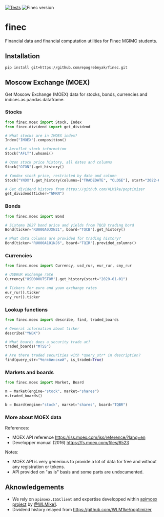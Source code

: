 [![Tests](https://github.com/epogrebnyak/finec/actions/workflows/.pytest.yml/badge.svg)](https://github.com/epogrebnyak/finec/actions/workflows/.pytest.yml)
![Finec version](https://badgen.net/pypi/v/finec)

# finec

Financial data and financial computation utilities for Finec MGIMO students.

## Installation

```console
pip install git+https://github.com/epogrebnyak/finec.git
```

## Moscow Exchange (MOEX)

Get Moscow Exchange (MOEX) data for stocks, bonds, currencies and indices as pandas dataframe. 

### Stocks

```python
from finec.moex import Stock, Index
from finec.dividend import get_dividend

# What stocks are in IMOEX index? 
Index("IMOEX").composition()

# Aeroflot stock information
Stock("AFLT").whoami()

# Ozon stock price history, all dates and columns
Stock("OZON").get_history()

# Yandex stock price, restricted by date and column
Stock("YNDX").get_history(columns=["TRADEDATE", "CLOSE"], start="2022-01-01")

# Get dividend history from https://github.com/WLM1ke/poptimizer
get_dividend(ticker="GMKN")
```

### Bonds

```python 
from finec.moex import Bond

# Sistema 2027 bond price and yields from TQCB trading bord
Bond(ticker="RU000A0JXN21", board="TQCB").get_history()

# What data columns are provided for trading history?
Bond(ticker="RU000A101NJ6", board="TQIR").provided_columns()
```

### Currencies

```python
from finec.moex import Currency, usd_rur, eur_rur, cny_rur 

# USDRUR exchange rate
Currency("USD000UTSTOM").get_history(start="2020-01-01")

# Tickers for euro and yuan exchange rates
eur_rur().ticker
cny_rur().ticker
```

### Lookup functions

```python 
from finec.moex import describe, find, traded_boards

# General information about ticker
describe("YNDX")  

# What boards does a security trade at?
traded_boards("MTSS")

# Are there traded securities with *query_str* in description?
find(query_str="Челябинский", is_traded=True)
```

### Markets and boards

```python 
from finec.moex import Market, Board

m = Market(engine="stock", market="shares")
m.traded_boards()

b = Board(engine="stock", market="shares", board="TQBR")
```

### More about MOEX data

References:

- MOEX API reference <https://iss.moex.com/iss/reference/?lang=en>
- Developper manual (2016) <https://fs.moex.com/files/6523>

Notes: 

- MOEX API is very generious to provide a lot of data for free and without any registration or tokens. 
- API provided on "as is" basis and some parts are undocumented.


## Aknowledgements

- We rely on `apimoex.ISSClient` and expertise developped within [apimoex project](https://github.com/WLM1ke/apimoex) by [@WLMike1](https://github.com/WLM1ke).
- Dividend history relayed from <https://github.com/WLM1ke/poptimizer>
